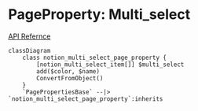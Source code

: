 # PageProperty: Multi_select

[API Refernce](https://developers.notion.com/reference/page-property-values#multi-select)

```mermaid
classDiagram
    class notion_multi_select_page_property {
        [notion_multi_select_item[]] $multi_select
        add($color, $name)
        ConvertFromObject()
    }
    `PagePropertiesBase` --|> `notion_multi_select_page_property`:inherits
```
